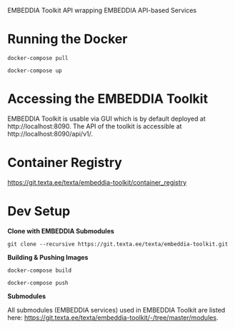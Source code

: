 EMBEDDIA Toolkit API wrapping EMBEDDIA API-based Services

# Running the Docker

```
docker-compose pull

docker-compose up
```

# Accessing the EMBEDDIA Toolkit
EMBEDDIA Toolkit is usable via GUI which is by default deployed at http://localhost:8090. The API of the toolkit is accessible at http://localhost:8090/api/v1/.


# Container Registry
https://git.texta.ee/texta/embeddia-toolkit/container_registry

# Dev Setup

**Clone with EMBEDDIA Submodules**

```
git clone --recursive https://git.texta.ee/texta/embeddia-toolkit.git
```

**Building & Pushing Images**

```
docker-compose build

docker-compose push
```

**Submodules**

All submodules (EMBEDDIA services) used in EMBEDDIA Toolkit are listed here: https://git.texta.ee/texta/embeddia-toolkit/-/tree/master/modules.
